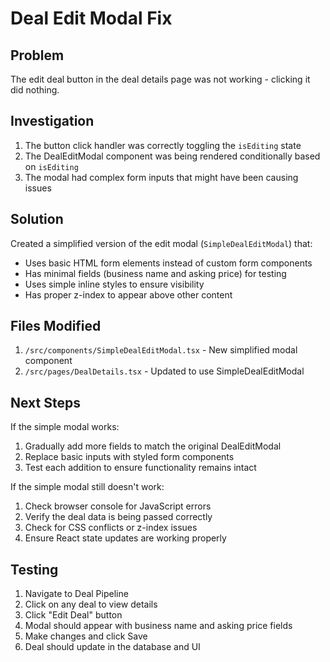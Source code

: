 # Deal Edit Modal Fix

## Problem
The edit deal button in the deal details page was not working - clicking it did nothing.

## Investigation
1. The button click handler was correctly toggling the `isEditing` state
2. The DealEditModal component was being rendered conditionally based on `isEditing`
3. The modal had complex form inputs that might have been causing issues

## Solution
Created a simplified version of the edit modal (`SimpleDealEditModal`) that:
- Uses basic HTML form elements instead of custom form components
- Has minimal fields (business name and asking price) for testing
- Uses simple inline styles to ensure visibility
- Has proper z-index to appear above other content

## Files Modified
1. `/src/components/SimpleDealEditModal.tsx` - New simplified modal component
2. `/src/pages/DealDetails.tsx` - Updated to use SimpleDealEditModal

## Next Steps
If the simple modal works:
1. Gradually add more fields to match the original DealEditModal
2. Replace basic inputs with styled form components
3. Test each addition to ensure functionality remains intact

If the simple modal still doesn't work:
1. Check browser console for JavaScript errors
2. Verify the deal data is being passed correctly
3. Check for CSS conflicts or z-index issues
4. Ensure React state updates are working properly

## Testing
1. Navigate to Deal Pipeline
2. Click on any deal to view details
3. Click "Edit Deal" button
4. Modal should appear with business name and asking price fields
5. Make changes and click Save
6. Deal should update in the database and UI